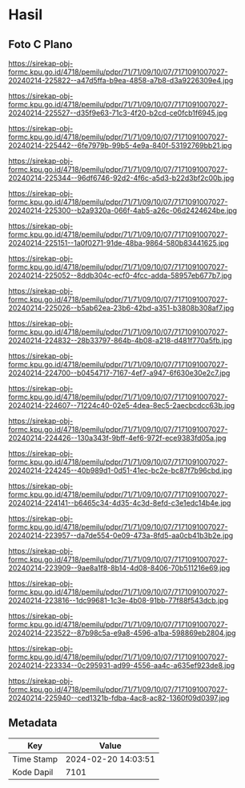 # Hasil

## Foto C Plano

https://sirekap-obj-formc.kpu.go.id/4718/pemilu/pdpr/71/71/09/10/07/7171091007027-20240214-225822--a47d5ffa-b9ea-4858-a7b8-d3a9226309e4.jpg

https://sirekap-obj-formc.kpu.go.id/4718/pemilu/pdpr/71/71/09/10/07/7171091007027-20240214-225527--d35f9e63-71c3-4f20-b2cd-ce0fcb1f6945.jpg

https://sirekap-obj-formc.kpu.go.id/4718/pemilu/pdpr/71/71/09/10/07/7171091007027-20240214-225442--6fe7979b-99b5-4e9a-840f-53192769bb21.jpg

https://sirekap-obj-formc.kpu.go.id/4718/pemilu/pdpr/71/71/09/10/07/7171091007027-20240214-225344--96df6746-92d2-4f6c-a5d3-b22d3bf2c00b.jpg

https://sirekap-obj-formc.kpu.go.id/4718/pemilu/pdpr/71/71/09/10/07/7171091007027-20240214-225300--b2a9320a-066f-4ab5-a26c-06d2424624be.jpg

https://sirekap-obj-formc.kpu.go.id/4718/pemilu/pdpr/71/71/09/10/07/7171091007027-20240214-225151--1a0f0271-91de-48ba-9864-580b83441625.jpg

https://sirekap-obj-formc.kpu.go.id/4718/pemilu/pdpr/71/71/09/10/07/7171091007027-20240214-225052--8ddb304c-ecf0-4fcc-adda-58957eb677b7.jpg

https://sirekap-obj-formc.kpu.go.id/4718/pemilu/pdpr/71/71/09/10/07/7171091007027-20240214-225026--b5ab62ea-23b6-42bd-a351-b3808b308af7.jpg

https://sirekap-obj-formc.kpu.go.id/4718/pemilu/pdpr/71/71/09/10/07/7171091007027-20240214-224832--28b33797-864b-4b08-a218-d481f770a5fb.jpg

https://sirekap-obj-formc.kpu.go.id/4718/pemilu/pdpr/71/71/09/10/07/7171091007027-20240214-224700--b0454717-7167-4ef7-a947-6f630e30e2c7.jpg

https://sirekap-obj-formc.kpu.go.id/4718/pemilu/pdpr/71/71/09/10/07/7171091007027-20240214-224607--71224c40-02e5-4dea-8ec5-2aecbcdcc63b.jpg

https://sirekap-obj-formc.kpu.go.id/4718/pemilu/pdpr/71/71/09/10/07/7171091007027-20240214-224426--130a343f-9bff-4ef6-972f-ece9383fd05a.jpg

https://sirekap-obj-formc.kpu.go.id/4718/pemilu/pdpr/71/71/09/10/07/7171091007027-20240214-224245--40b989d1-0d51-41ec-bc2e-bc87f7b96cbd.jpg

https://sirekap-obj-formc.kpu.go.id/4718/pemilu/pdpr/71/71/09/10/07/7171091007027-20240214-224141--b6465c34-4d35-4c3d-8efd-c3e1edc14b4e.jpg

https://sirekap-obj-formc.kpu.go.id/4718/pemilu/pdpr/71/71/09/10/07/7171091007027-20240214-223957--da7de554-0e09-473a-8fd5-aa0cb41b3b2e.jpg

https://sirekap-obj-formc.kpu.go.id/4718/pemilu/pdpr/71/71/09/10/07/7171091007027-20240214-223909--9ae8a1f8-8b14-4d08-8406-70b511216e69.jpg

https://sirekap-obj-formc.kpu.go.id/4718/pemilu/pdpr/71/71/09/10/07/7171091007027-20240214-223816--1dc99681-1c3e-4b08-91bb-77f88f543dcb.jpg

https://sirekap-obj-formc.kpu.go.id/4718/pemilu/pdpr/71/71/09/10/07/7171091007027-20240214-223522--87b98c5a-e9a8-4596-a1ba-598869eb2804.jpg

https://sirekap-obj-formc.kpu.go.id/4718/pemilu/pdpr/71/71/09/10/07/7171091007027-20240214-223334--0c295931-ad99-4556-aa4c-a635ef923de8.jpg

https://sirekap-obj-formc.kpu.go.id/4718/pemilu/pdpr/71/71/09/10/07/7171091007027-20240214-225940--ced1321b-fdba-4ac8-ac82-1360f09d0397.jpg


## Metadata

| Key        | Value               |
| ---------- | ------------------- |
| Time Stamp | 2024-02-20 14:03:51 |
| Kode Dapil | 7101                |



